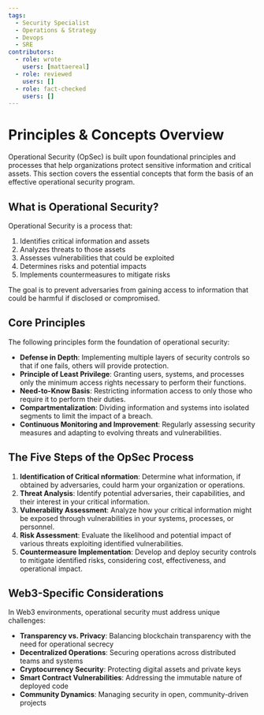 ```yaml
---
tags:
  - Security Specialist
  - Operations & Strategy
  - Devops
  - SRE
contributors:
  - role: wrote
    users: [mattaereal]
  - role: reviewed
    users: []
  - role: fact-checked
    users: []
---
```


# Principles & Concepts Overview

Operational Security (OpSec) is built upon foundational principles and processes that help organizations protect sensitive information and critical assets. This section covers the essential concepts that form the basis of an effective operational security program.

## What is Operational Security?

Operational Security is a process that:

1. Identifies critical information and assets
2. Analyzes threats to those assets
3. Assesses vulnerabilities that could be exploited
4. Determines risks and potential impacts
5. Implements countermeasures to mitigate risks

The goal is to prevent adversaries from gaining access to information that could be harmful if disclosed or compromised.

## Core Principles

The following principles form the foundation of operational security:

- **Defense in Depth**: Implementing multiple layers of security controls so that if one fails, others will provide protection.
- **Principle of Least Privilege**: Granting users, systems, and processes only the minimum access rights necessary to perform their functions.
- **Need-to-Know Basis**: Restricting information access to only those who require it to perform their duties.
- **Compartmentalization**: Dividing information and systems into isolated segments to limit the impact of a breach.
- **Continuous Monitoring and Improvement**: Regularly assessing security measures and adapting to evolving threats and vulnerabilities.

## The Five Steps of the OpSec Process

1. **Identification of Critical nformation**: Determine what information, if obtained by adversaries, could harm your organization or operations.
2. **Threat Analysis**: Identify potential adversaries, their capabilities, and their interest in your critical information.
3. **Vulnerability Assessment**: Analyze how your critical information might be exposed through vulnerabilities in your systems, processes, or personnel.
4. **Risk Assessment**: Evaluate the likelihood and potential impact of various threats exploiting identified vulnerabilities.
5. **Countermeasure Implementation**: Develop and deploy security controls to mitigate identified risks, considering cost, effectiveness, and operational impact.

## Web3-Specific Considerations

In Web3 environments, operational security must address unique challenges:

- **Transparency vs. Privacy**: Balancing blockchain transparency with the need for operational secrecy
- **Decentralized Operations**: Securing operations across distributed teams and systems
- **Cryptocurrency Security**: Protecting digital assets and private keys
- **Smart Contract Vulnerabilities**: Addressing the immutable nature of deployed code
- **Community Dynamics**: Managing security in open, community-driven projects